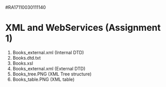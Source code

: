 #RA17110030111140
# XML and WebServices (Assignment 1)
1. Books_external.xml (Internal DTD)
2. Books.dtd.txt
3. Books.xsl
4. Books_external.xml (External DTD)
5. Books_tree.PNG (XML Tree structure)
6. Books_table.PNG (XML table)
